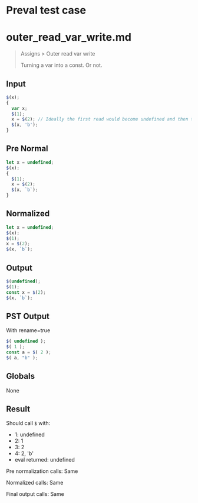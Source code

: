 # Preval test case

# outer_read_var_write.md

> Assigns > Outer read var write
>
> Turning a var into a const. Or not.

## Input

`````js filename=intro
$(x);
{
  var x;
  $(1);
  x = $(2); // Ideally the first read would become undefined and then this becomes a constant
  $(x, 'b');
}
`````

## Pre Normal


`````js filename=intro
let x = undefined;
$(x);
{
  $(1);
  x = $(2);
  $(x, `b`);
}
`````

## Normalized


`````js filename=intro
let x = undefined;
$(x);
$(1);
x = $(2);
$(x, `b`);
`````

## Output


`````js filename=intro
$(undefined);
$(1);
const x = $(2);
$(x, `b`);
`````

## PST Output

With rename=true

`````js filename=intro
$( undefined );
$( 1 );
const a = $( 2 );
$( a, "b" );
`````

## Globals

None

## Result

Should call `$` with:
 - 1: undefined
 - 2: 1
 - 3: 2
 - 4: 2, 'b'
 - eval returned: undefined

Pre normalization calls: Same

Normalized calls: Same

Final output calls: Same
